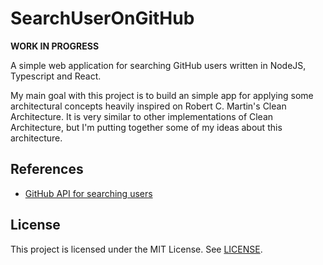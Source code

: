 # SearchUserOnGitHub

**WORK IN PROGRESS**

A simple web application for searching GitHub users written in NodeJS, Typescript and React.

My main goal with this project is to build an simple app for applying some architectural concepts heavily inspired on Robert C. Martin's
Clean Architecture. It is very similar to other implementations of Clean Architecture, but I'm
putting together some of my ideas about this architecture.

## References

- [GitHub API for searching users](https://docs.github.com/en/rest/users/users?apiVersion=2022-11-28#get-a-user)

## License

This project is licensed under the MIT License. See [LICENSE](LICENSE).

